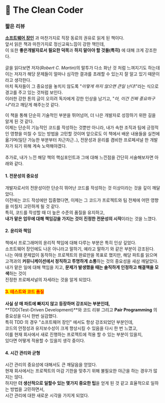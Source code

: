 # 🌊 The Clean Coder

### 짧은 리뷰

[**소프트웨어 장인**](software-craftsman.md) 과 마찬가지로 직장 동료의 권유로 읽게 된 책이다.\
앞서 읽은 책과 마찬가지로 정신교육느낌이 강한 책인데, \
이 또한 **좋은개발자로서 필요한 덕목**과 **하지 말아야 할 것들(특히)** 에 대해 크게 강조한다.\
\
글을 읽다보면 저자(_Robert C. Martin_)의 말투가 다소 화난 것 처럼 느껴지기도 하는데\
이는 저자가 해당 문제들이 얼마나 심각한 결과를 초래할 수 있는지 잘 알고 있기 때문이라고 생각한다. \
마치 독자들이 그 중요성을 놓치지 않도록 "_이렇게 하지 않으면 큰일 난다_!"라는 식으로 경고를 주고 있는 것처럼 보인다.\
이러한 강한 톤의 글이 오히려 독자에게 강한 인상을 남기고, "_아, 이건 진짜 중요하구나_"라고 깨닫게 해주는것 같다.&#x20;

이 책을 통해 단순히 기술적인 부분을 뛰어넘어, 더 나은 개발자로 성장하기 위한 길을 알게 된 것 같다.\
이제는 단순히 기능적인 코드를 작성하는 것뿐만 아니라, 내가 속한 조직과 팀에 긍정적인 영향을 미칠 수 있는 방법을 고민할 것이며 앞으로도 이 책에서 배운 내용들을 실천에 옮기며(일단 가능한 부분부터 차근차근..), 전문성과 윤리를 겸비한 프로페셔널 한 개발자가 되기 위해 계속 노력해야겠다.\
\
추가로, 내가 느낀 해당 책의 핵심포인트과 그에 대해 느낀점을 간단히 서술해보자면 아래와 같다.

#### 1. 전문성의 중요성

개발자로서의 전문성이란 단순히 뛰어난 코드를 작성하는 것 이상이라는 것을 깊이 깨달았다. \
이전에는 코드 작성에만 집중했다면, 이제는 그 코드가 프로젝트와 팀 전체에 어떤 영향을 미칠지 고민하게 될 것 같다. \
특히, 코드를 작성할 때 더 높은 수준의 품질을 유지하고, \
**내가 맡은 업무에 대해 책임감을 가지는 것이 진정한 전문성의 시작**이라는 것을 느꼈다.

#### 2. 윤리와 책임

책에서 프로그래머의 윤리적 책임에 대해 다루는 부분은 특히 인상 깊었다. \
소프트웨어 장인에도 나온 아니라고 말하기, 예라고 말하기 와 같은 부분이 강조된다. \
나는 여태 문제없이 동작하는 프로젝트의 완료만을 목표로 했지만, 해당 파트를 읽으며  \
고객과의 **커뮤니케이션에서 정직하고 투명하게 소통**하는 것의 중요성을 새삼 깨달았다. \
내가 맡은 일에 대해 책임을 지고, **문제가 발생했을 때는 솔직하게 인정하고 해결책을 모색**하는 것이 \
진정한 프로페셔널의 자세라는 것을 알게 되었다.

#### <mark style="color:red;">3. 테스트와 코드 품질</mark>

**사실 상 매 파트에 빠지지 않고 등장하며 강조되는 부분인데,**  \
**TDD(Test-Driven Development)**와 코드 리뷰 그리고 **Pair Programming** 의 중요성을 다시 한번 실감했다. \
특히 TDD 의 경우 "소프트웨어 장인" 에서도 항상 강조되었던 부분인데, \
코드의 안정성과 유지보수성이 크게 향상시킬 수 있음을 다시 한 번 느꼈고, \
이를 현재 회사에서 새로 진행하는 프로젝트에 적용 할 수 있는 부분이 있을지, \
있다면 어떻게 적용할 수 있을지 생각 중이다.&#x20;

#### 4. 시간 관리와 균형

시간 관리의 중요성에 대해서도 큰 깨달음을 얻었다. \
현재 회사에서는 프로젝트의 마감 기한을 맞추기 위해 불필요한 야근을 하는 경우가 많지는 않다.\
하지만 **더 생산적으로 일할수 있는 몇가지 중요한 팁**을 얻게 된 것 같고 효율적으로 일하는 방법을 고민하면서, \
시간 관리에 대한 새로운 시각을 가지게 되었다.
